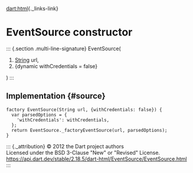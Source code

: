 [dart:html](../../dart-html/dart-html-library){._links-link}

EventSource constructor
=======================

::: {.section .multi-line-signature}
EventSource(

1.  [String](../../dart-core/string-class) url,
2.  {dynamic withCredentials = false}

)
:::

Implementation {#source}
--------------

``` {.language-dart data-language="dart"}
factory EventSource(String url, {withCredentials: false}) {
  var parsedOptions = {
    'withCredentials': withCredentials,
  };
  return EventSource._factoryEventSource(url, parsedOptions);
}
```

::: {._attribution}
© 2012 the Dart project authors\
Licensed under the BSD 3-Clause \"New\" or \"Revised\" License.\
<https://api.dart.dev/stable/2.18.5/dart-html/EventSource/EventSource.html>
:::
